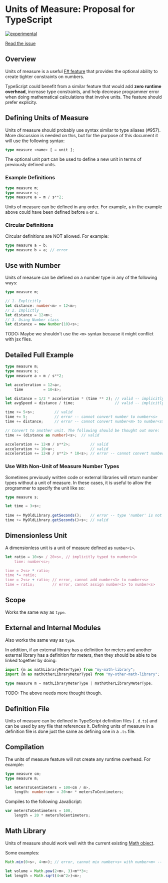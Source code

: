 Units of Measure: Proposal for TypeScript
=========================================

[![experimental](http://badges.github.io/stability-badges/dist/experimental.svg)](http://github.com/badges/stability-badges)

[Read the issue](https://github.com/Microsoft/TypeScript/issues/364)

## Overview

Units of measure is a useful [F# feature](http://msdn.microsoft.com/en-us/library/dd233243.aspx) that provides the optional ability to create tighter constraints on numbers.

TypeScript could benefit from a similar feature that would add **zero runtime overhead**, increase type constraints, and help decrease programmer error when doing mathematical calculations that involve units. The feature should prefer explicity.

## Defining Units of Measure

Units of measure should probably use syntax similar to type aliases (#957). More discussion is needed on this, but for the purpose of this document it will use the following syntax:

```typescript
type measure <name> [ = unit ];
```

The optional unit part can be used to define a new unit in terms of previously defined units. 

### Example Definitions

```typescript
type measure m;
type measure s;
type measure a = m / s**2;
```

Units of measure can be defined in any order. For example, `a` in the example above could have been defined before `m` or `s`.

### Circular Definitions

Circular definitions are NOT allowed. For example:

```typescript
type measure a = b;
type measure b = a; // error
```

## Use with Number

Units of measure can be defined on a number type in any of the following ways:

```typescript
type measure m;

// 1. Explicitly
let distance: number<m> = 12<m>;
// 2. Implictly
let distance = 12<m>;
// 3. Using Number class
let distance = new Number(10)<s>;
```

TODO: Maybe we shouldn't use the `<m>` syntax because it might conflict with jsx files.

## Detailed Full Example

```typescript
type measure m;
type measure s;
type measure a = m / s**2;

let acceleration = 12<a>,
    time         = 10<s>;

let distance = 1/2 * acceleration * (time ** 2); // valid -- implicitly typed to number<m>
let avgSpeed = distance / time;                  // valid -- implicitly typed to number<m/s>

time += 5<s>;         // valid
time += 5;            // error -- cannot convert number to number<s>
time += distance;     // error -- cannot convert number<m> to number<s>

// Convert to another unit. The following should be thought out more:
time += (distance as number)<s>;  // valid

acceleration += 12<m / s**2>;         // valid
acceleration += 10<a>;                // valid
acceleration += 12<m / s**2> * 10<s>; // error -- cannot convert number<m/s> to number<a>
```

### Use With Non-Unit of Measure Number Types

Sometimes previously written code or external libraries will return number types without a unit of measure. In these cases, it is useful to allow the programmer to specify the unit like so:

```typescript
type measure s;

let time = 3<s>;
    
time += MyOldLibrary.getSeconds();    // error -- type 'number' is not assignable to type 'number<s>'
time += MyOldLibrary.getSeconds()<s>; // valid
```

## Dimensionless Unit

A dimensionless unit is a unit of measure defined as `number<1>`.

```typescript
let ratio = 10<s> / 20<s>, // implicitly typed to number<1>
    time: number<s>;

time = 2<s> * ratio;
time *= ratio;
time = 2<s> + ratio; // error, cannot add number<1> to number<s>
time = ratio;        // error, cannot assign number<1> to number<s>
```

## Scope

Works the same way as `type`. 

## External and Internal Modules

Also works the same way as `type`.

In addition, if an external library has a definition for meters and another external library has a definition for meters, then they should be able to be linked together by doing:

```typescript
import {m as mathLibraryMeterType} from "my-math-library";
import {m as mathOtherLibraryMeterType} from "my-other-math-library";
    
type measure m = mathLibraryMeterType | mathOtherLibraryMeterType;
```
    
TODO: The above needs more thought though.

## Definition File

Units of measure can be defined in TypeScript definition files ( `.d.ts`) and can be used by any file that references it. Defining units of measure in a definition file is done just the same as defining one in a `.ts` file.

## Compilation

The units of measure feature will not create any runtime overhead. For example:

```typescript
type measure cm;
type measure m;

let metersToCentimeters = 100<cm / m>,
    length: number<cm> = 20<m> * metersToCentimeters;
```

Compiles to the following JavaScript:

```typescript
var metersToCentimeters = 100,
    length = 20 * metersToCentimeters;
```

## Math Library

Units of measure should work well with the current existing [Math object](https://developer.mozilla.org/en-US/docs/Web/JavaScript/Reference/Global_Objects/Math).

Some examples:

```typescript
Math.min(0<s>, 4<m>); // error, cannot mix number<s> with number<m> -- todo: How would this constraint be defined?

let volume = Math.pow(2<m>, 3)<m**3>;
let length = Math.sqrt(4<m^2>)<m>;
```
